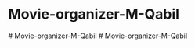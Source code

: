 # Movie-organizer-M-Qabil
#   M o v i e - o r g a n i z e r - M - Q a b i l  
 #   M o v i e - o r g a n i z e r - M - Q a b i l  
 